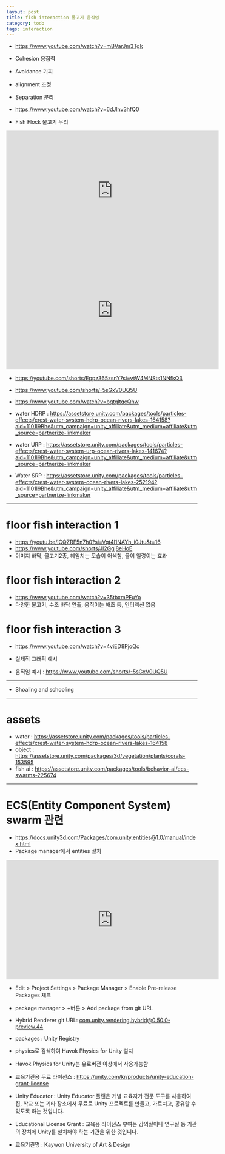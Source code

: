 ```yaml
---
layout: post
title: fish interaction 물고기 움직임
category: todo
tags: interaction
---
```


* https://www.youtube.com/watch?v=mBVarJm3Tgk
* Cohesion 응집력
* Avoidance 기피
* alignment 조정
* Separation 분리

* https://www.youtube.com/watch?v=6dJlhv3hfQ0

* Fish Flock 물고기 무리

<iframe width="560" height="315" src="https://www.youtube.com/embed/2EjdVOtOZ4A?si=5f1vPSLKJPJvYuwF" title="YouTube video player" frameborder="0" allow="accelerometer; autoplay; clipboard-write; encrypted-media; gyroscope; picture-in-picture; web-share" allowfullscreen></iframe>

<iframe width="560" height="315" src="https://www.youtube.com/embed/dDleJ7QXj7Q?si=efb7C85O5KNgwxJk" title="YouTube video player" frameborder="0" allow="accelerometer; autoplay; clipboard-write; encrypted-media; gyroscope; picture-in-picture; web-share" allowfullscreen></iframe>

* https://youtube.com/shorts/Eppz365zsnY?si=vtW4MNSts1NNfkQ3
* https://www.youtube.com/shorts/-5sGxV0UQ5U
* https://www.youtube.com/watch?v=bqtqltqcQhw


* water HDRP : https://assetstore.unity.com/packages/tools/particles-effects/crest-water-system-hdrp-ocean-rivers-lakes-164158?aid=1101l9Bhe&utm_campaign=unity_affiliate&utm_medium=affiliate&utm_source=partnerize-linkmaker
* water URP : https://assetstore.unity.com/packages/tools/particles-effects/crest-water-system-urp-ocean-rivers-lakes-141674?aid=1101l9Bhe&utm_campaign=unity_affiliate&utm_medium=affiliate&utm_source=partnerize-linkmaker
* Water SRP : https://assetstore.unity.com/packages/tools/particles-effects/crest-water-system-ocean-rivers-lakes-252194?aid=1101l9Bhe&utm_campaign=unity_affiliate&utm_medium=affiliate&utm_source=partnerize-linkmaker

---

# floor fish interaction 1
* https://youtu.be/lCQZRF5n7h0?si=Vqt4l1NAYh_i0Jtu&t=16
* https://www.youtube.com/shorts/Jl2Ggj8eHoE
* 이미지 바닥, 물고기2종, 헤엄치는 모습이 어색함, 물이 일렁이는 효과

# floor fish interaction 2
* https://www.youtube.com/watch?v=35tbxmPFuYo
* 다양한 물고기, 수조 바닥 연출, 움직이는 해초 등, 인터렉션 없음

# floor fish interaction 3
* https://www.youtube.com/watch?v=4viED8PjoQc
* 실제작 그래픽 예시

* 움직임 예시 : https://www.youtube.com/shorts/-5sGxV0UQ5U

---

* Shoaling and schooling

---

# assets
* water : https://assetstore.unity.com/packages/tools/particles-effects/crest-water-system-hdrp-ocean-rivers-lakes-164158
* object : https://assetstore.unity.com/packages/3d/vegetation/plants/corals-153595
* fish ai : https://assetstore.unity.com/packages/tools/behavior-ai/ecs-swarms-225674

---

# ECS(Entity Component System) swarm 관련
* https://docs.unity3d.com/Packages/com.unity.entities@1.0/manual/index.html
* Package manager에서 entities 설치
<iframe width="560" height="315" src="https://www.youtube.com/embed/oCigbPfvL18?si=rIZzBW_b5QT8iVLP" title="YouTube video player" frameborder="0" allow="accelerometer; autoplay; clipboard-write; encrypted-media; gyroscope; picture-in-picture; web-share" allowfullscreen></iframe>

* Edit > Project Settings > Package Manager > Enable Pre-release Packages 체크
* package manager > +버튼 > Add package from git URL
* Hybrid Renderer git URL: com.unity.rendering.hybrid@0.50.0-preview.44

* packages : Unity Registry
* physics로 검색하여 Havok Physics for Unity 설치

* Havok Physics for Unity는 유료버전 이상에서 사용가능함
* 교육기관용 무료 라이선스 : https://unity.com/kr/products/unity-education-grant-license
* Unity Educator : Unity Educator 플랜은 개별 교육자가 전문 도구를 사용하여 집, 학교 또는 기타 장소에서 무료로 Unity 프로젝트를 만들고, 가르치고, 공유할 수 있도록 하는 것입니다.
* Educational License Grant : 교육용 라이선스 부여는 강의실이나 연구실 등 기관의 장치에 Unity를 설치해야 하는 기관을 위한 것입니다.
* 교육기관명 : Kaywon University of Art & Design